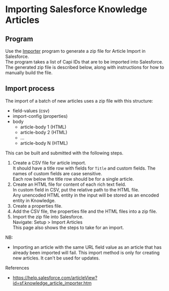 # Importing Salesforce Knowledge Articles

## Program
Use the [Importer](src/main/scala/legacycontentimport/importer/Main.scala) program to generate a zip file for Article Import in Salesforce.  
The program takes a list of Capi IDs that are to be imported into Salesforce.  
The generated zip file is described below, along with instructions for how to manually build the file.  

## Import process

The import of a batch of new articles uses a zip file with this structure:

- field-values (csv)
- import-config (properties)
- body
  - article-body 1 (HTML)
  - article-body 2 (HTML)
  - ...
  - article-body N (HTML)

This can be built and submitted with the following steps.

1. Create a CSV file for article import.  
    It should have a title row with fields for `Title` and custom fields.  The names of custom fields are case sensitive.  
    Each row below the title row should be for a single article.
1. Create an HTML file for content of each rich text field.  
    In custom field in CSV, put the relative path to the HTML file.  
    Any unencoded HTML entity in the input will be stored as an encoded entity in Knowledge. 
1. Create a properties file.
1. Add the CSV file, the properties file and the HTML files into a zip file.
1. Import the zip file into Salesforce.  
    Navigate: Setup > Import Articles  
    This page also shows the steps to take for an import.

NB:
* Importing an article with the same URL field value as an article that has already been imported will fail.
  This import method is only for creating new articles.  It can't be used for updates.

References

* https://help.salesforce.com/articleView?id=sf.knowledge_article_importer.htm
